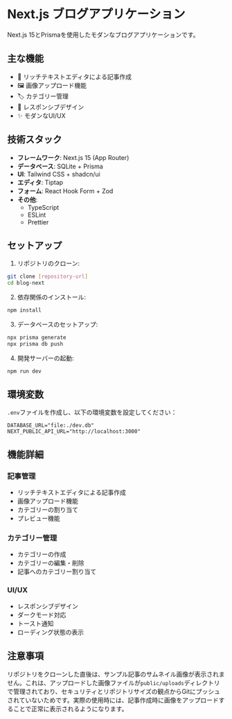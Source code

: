 # Next.js ブログアプリケーション

Next.js 15とPrismaを使用したモダンなブログアプリケーションです。

## 主な機能

- 📝 リッチテキストエディタによる記事作成
- 🖼️ 画像アップロード機能
- 🏷️ カテゴリー管理
- 📱 レスポンシブデザイン
- ✨ モダンなUI/UX

## 技術スタック

- **フレームワーク**: Next.js 15 (App Router)
- **データベース**: SQLite + Prisma
- **UI**: Tailwind CSS + shadcn/ui
- **エディタ**: Tiptap
- **フォーム**: React Hook Form + Zod
- **その他**:
  - TypeScript
  - ESLint
  - Prettier

## セットアップ

1. リポジトリのクローン:
```bash
git clone [repository-url]
cd blog-next
```

2. 依存関係のインストール:
```bash
npm install
```

3. データベースのセットアップ:
```bash
npx prisma generate
npx prisma db push
```

4. 開発サーバーの起動:
```bash
npm run dev
```

## 環境変数

`.env`ファイルを作成し、以下の環境変数を設定してください：

```env
DATABASE_URL="file:./dev.db"
NEXT_PUBLIC_API_URL="http://localhost:3000"
```

## 機能詳細

### 記事管理
- リッチテキストエディタによる記事作成
- 画像アップロード機能
- カテゴリーの割り当て
- プレビュー機能

### カテゴリー管理
- カテゴリーの作成
- カテゴリーの編集・削除
- 記事へのカテゴリー割り当て

### UI/UX
- レスポンシブデザイン
- ダークモード対応
- トースト通知
- ローディング状態の表示

## 注意事項

リポジトリをクローンした直後は、サンプル記事のサムネイル画像が表示されません。これは、アップロードした画像ファイルが`public/uploads`ディレクトリで管理されており、セキュリティとリポジトリサイズの観点からGitにプッシュされていないためです。実際の使用時には、記事作成時に画像をアップロードすることで正常に表示されるようになります。
